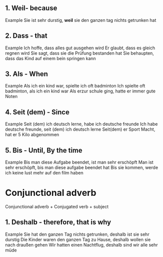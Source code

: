 

## 1. Weil- because
Example
Sie ist sehr durstig, **weil** sie den ganzen tag nichts getrunken hat

## 2. Dass - that
Example
Ich hoffe, dass alles gut ausgehen wird
Er glaubt, dass es gleich regnen wird
Sie sagt, dass sie die Prüfung bestanden hat
Sie behaupten, dass das Kind auf einem bein springen kann

## 3. Als - When
Example
Als ich ein kind war, spielte ich oft badminton
Ich spielte oft badminton, als ich ein kind war
Als erzur schule ging, hatte er immer gute Noten

## 4. Seit (dem) - Since
Example 
Seit (dem) ich deutsch lerne, habe ich deutsche freunde
Ich habe deutsche freunde, seit (dem) ich deutsch lerne
Seit(dem) er Sport Macht, hat er 5 Kilo abgenommen

## 5. Bis - Until, By the time
Example
Bis man diese Aufgabe beendet, ist man sehr erschöpft
Man ist sehr erschöpft, bis man diese aufgabe beendet hat
Bis sie kommen, werde ich keine lust mehr auf den film haben

# Conjunctional adverb
Conjunctional adverb + Conjugated verb + subject

## 1. Deshalb - therefore, that is why
Example
Sie hat den ganzen Tag nichts getrunken, deshalb ist sie sehr durstig
Die Kinder waren den ganzen Tag zu Hause, deshalb wollen sie nach draußen gehen
Wir hatten einen Nachtflug, deshalb sind wir alle sehr müde
